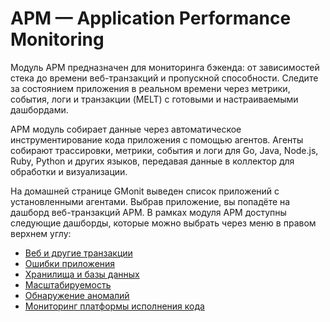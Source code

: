 # APM — Application Performance Monitoring

Модуль APM предназначен для мониторинга бэкенда: от зависимостей стека до времени веб-транзакций и пропускной способности. Следите за состоянием приложения в реальном времени через метрики, события, логи и транзакции (MELT) с готовыми и настраиваемыми дашбордами.

APM модуль собирает данные через автоматическое инструментирование кода приложения с помощью агентов. Агенты собирают трассировки, метрики, события и логи для Go, Java, Node.js, Ruby, Python и других языков, передавая данные в коллектор для обработки и визуализации.

На домашней странице GMonit выведен список приложений с установленными агентами. Выбрав приложение, вы попадёте на дашборд веб-транзакций APM. В рамках модуля APM доступны следующие дашборды, которые можно выбрать через меню в правом верхнем углу:

- [Веб и другие транзакции](APM/transactions.md)
- [Ошибки приложения](APM/errors.md)
- [Хранилища и базы данных](APM/datastores.md)
- [Масштабируемость](APM/scalability.md)
- [Обнаружение аномалий](APM/anomaly_detection.md)
- [Мониторинг платформы исполнения кода](APM/platform.md)
